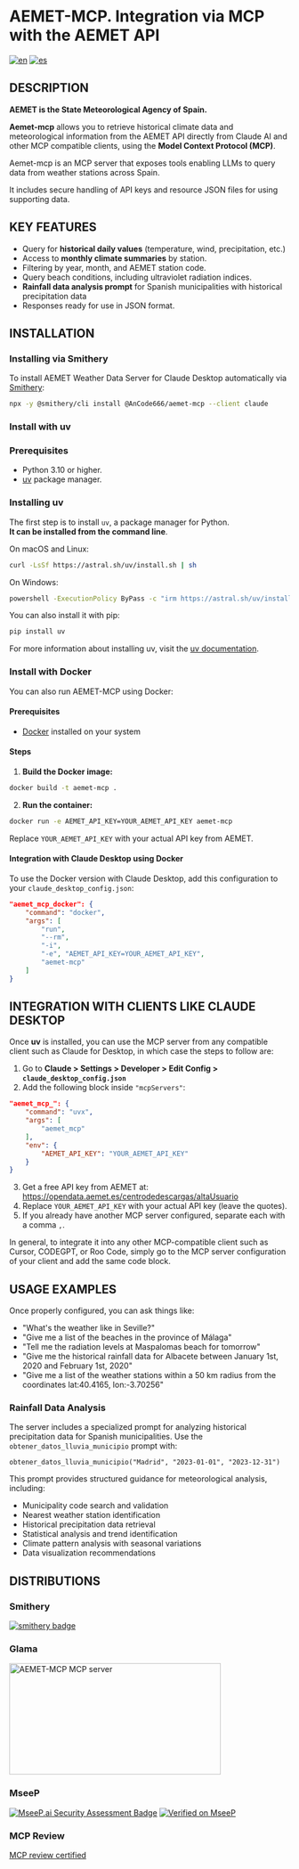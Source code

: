 # AEMET-MCP. Integration via MCP with the AEMET API

[![en](https://img.shields.io/badge/lang-en-red.svg)](README.md)
[![es](https://img.shields.io/badge/lang-es-yellow.svg)](README_es.md)

## DESCRIPTION

**AEMET is the State Meteorological Agency of Spain.**

**Aemet-mcp** allows you to retrieve historical climate data and meteorological information from the AEMET API directly from Claude AI and other MCP compatible clients, using the **Model Context Protocol (MCP)**.

Aemet-mcp is an MCP server that exposes tools enabling LLMs to query data from weather stations across Spain.

It includes secure handling of API keys and resource JSON files for using supporting data.

## KEY FEATURES

- Query for **historical daily values** (temperature, wind, precipitation, etc.)
- Access to **monthly climate summaries** by station.
- Filtering by year, month, and AEMET station code.
- Query beach conditions, including ultraviolet radiation indices.
- **Rainfall data analysis prompt** for Spanish municipalities with historical precipitation data
- Responses ready for use in JSON format.

## INSTALLATION

### Installing via Smithery

To install AEMET Weather Data Server for Claude Desktop automatically via [Smithery](https://smithery.ai/server/@AnCode666/aemet-mcp):

```bash
npx -y @smithery/cli install @AnCode666/aemet-mcp --client claude
```

### Install with uv

### Prerequisites

- Python 3.10 or higher.
- [uv](https://docs.astral.sh/uv/getting-started/installation/) package manager.

### Installing uv

The first step is to install `uv`, a package manager for Python.  
**It can be installed from the command line**.

On macOS and Linux:

```bash
curl -LsSf https://astral.sh/uv/install.sh | sh
```

On Windows:  

```bash
powershell -ExecutionPolicy ByPass -c "irm https://astral.sh/uv/install.ps1 | iex"
```

You can also install it with pip:  

```bash
pip install uv
```

For more information about installing uv, visit the [uv documentation](https://docs.astral.sh/uv/getting-started/installation/).

### Install with Docker

You can also run AEMET-MCP using Docker:

#### Prerequisites

- [Docker](https://docs.docker.com/get-docker/) installed on your system

#### Steps

1. **Build the Docker image:**

```bash
docker build -t aemet-mcp .
```

2. **Run the container:**

```bash
docker run -e AEMET_API_KEY=YOUR_AEMET_API_KEY aemet-mcp
```

Replace `YOUR_AEMET_API_KEY` with your actual API key from AEMET.

#### Integration with Claude Desktop using Docker

To use the Docker version with Claude Desktop, add this configuration to your `claude_desktop_config.json`:

```json
"aemet_mcp_docker": {
    "command": "docker",
    "args": [
        "run",
        "--rm",
        "-i",
        "-e", "AEMET_API_KEY=YOUR_AEMET_API_KEY",
        "aemet-mcp"
    ]
}
```

## INTEGRATION WITH CLIENTS LIKE CLAUDE DESKTOP

Once **uv** is installed, you can use the MCP server from any compatible client such as Claude for Desktop, in which case the steps to follow are:

1. Go to **Claude > Settings > Developer > Edit Config > `claude_desktop_config.json`**
2. Add the following block inside `"mcpServers"`:

```json
"aemet_mcp_": {
    "command": "uvx",
    "args": [
        "aemet_mcp"
    ],
    "env": {
        "AEMET_API_KEY": "YOUR_AEMET_API_KEY"
    }
}
```

3. Get a free API key from AEMET at: <https://opendata.aemet.es/centrodedescargas/altaUsuario>
4. Replace `YOUR_AEMET_API_KEY` with your actual API key (leave the quotes).
5. If you already have another MCP server configured, separate each with a comma `,`.

In general, to integrate it into any other MCP-compatible client such as Cursor, CODEGPT, or Roo Code, simply go to the MCP server configuration of your client and add the same code block.

## USAGE EXAMPLES

Once properly configured, you can ask things like:

- "What's the weather like in Seville?"
- "Give me a list of the beaches in the province of Málaga"
- "Tell me the radiation levels at Maspalomas beach for tomorrow"
- "Give me the historical rainfall data for Albacete between January 1st, 2020 and February 1st, 2020"
- "Give me a list of the weather stations within a 50 km radius from the coordinates lat:40.4165, lon:-3.70256"

### Rainfall Data Analysis

The server includes a specialized prompt for analyzing historical precipitation data for Spanish municipalities. Use the `obtener_datos_lluvia_municipio` prompt with:

```
obtener_datos_lluvia_municipio("Madrid", "2023-01-01", "2023-12-31")
```

This prompt provides structured guidance for meteorological analysis, including:
- Municipality code search and validation
- Nearest weather station identification
- Historical precipitation data retrieval
- Statistical analysis and trend identification
- Climate pattern analysis with seasonal variations
- Data visualization recommendations

## DISTRIBUTIONS

### Smithery

[![smithery badge](https://smithery.ai/badge/@AnCode666/aemet-mcp)](https://smithery.ai/server/@AnCode666/aemet-mcp)

### Glama

<a href="https://glama.ai/mcp/servers/@AnCode666/aemet-mcp">
  <img width="380" height="200" src="https://glama.ai/mcp/servers/@AnCode666/aemet-mcp/badge" alt="AEMET-MCP MCP server" />
</a>

### MseeP

[![MseeP.ai Security Assessment Badge](https://mseep.net/pr/ancode666-aemet-mcp-badge.png)](https://mseep.ai/app/ancode666-aemet-mcp)
[![Verified on MseeP](https://mseep.ai/badge.svg)](https://mseep.ai/app/ancode666-aemet-mcp)

### MCP Review

[MCP review certified](https://mcpreview.com/mcp-servers/ancode666/aemet-mcp)